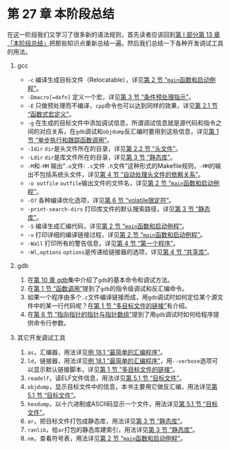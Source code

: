 # 第 27 章 本阶段总结

在这一阶段我们又学习了很多新的语法规则，首先读者应该回到[第 I 部分第 13 章「本阶段总结」](1-C-语言入门/ch13-本阶段总结)把那些知识点重新总结一遍。然后我们总结一下各种开发调试工具的用法。

1. gcc

	- `-c` 编译生成目标文件（Relocatable），详见[第 2 节 “`main`函数和启动例程”](ch19s02.html#asmc.main)。
	- `-Dmacro[=defn]` 定义一个宏，详见[第 3 节 “条件预处理指示”](ch21s03.html#prep.cond)。
	- `-E` 只做预处理而不编译，`cpp`命令也可以达到同样的效果，详见[第 2.1 节 “函数式宏定义”](ch21s02.html#prep.funcmacro)。
	- `-g` 在生成的目标文件中添加调试信息，所谓调试信息就是源代码和指令之间的对应关系，在`gdb`调试和`objdump`反汇编时要用到这些信息，详见[第 1 节 “单步执行和跟踪函数调用”](ch10s01.html#gdb.step)。
	- `-Idir` `dir`是头文件所在的目录，详见[第 2.2 节 “头文件”](ch20s02.html#link.header)。
	- `-Ldir` `dir`是库文件所在的目录，详见[第 3 节 “静态库”](ch20s03.html#link.staticlib)。
	- `-M`和`-MM` 输出“`.o`文件: `.c`文件 `.h`文件”这种形式的Makefile规则，`-MM`的输出不包括系统头文件，详见[第 4 节 “自动处理头文件的依赖关系”](ch22s04.html#make.header)。
	- `-o outfile` `outfile`输出文件的文件名，详见[第 2 节 “`main`函数和启动例程”](ch19s02.html#asmc.main)。
	- `-O?` 各种编译优化选项，详见[第 6 节 “volatile限定符”](ch19s06.html#asmc.volatile)。
	- `-print-search-dirs` 打印库文件的默认搜索路径，详见[第 3 节 “静态库”](ch20s03.html#link.staticlib)。
	- `-S` 编译生成汇编代码，详见[第 2 节 “`main`函数和启动例程”](ch19s02.html#asmc.main)。
	- `-v` 打印详细的编译链接过程，详见[第 2 节 “`main`函数和启动例程”](ch19s02.html#asmc.main)。
	- `-Wall` 打印所有的警告信息，详见[第 4 节 “第一个程序”](intro.helloworld.html)。
	- `-Wl,options` `options`是传递给链接器的选项，详见[第 4 节 “共享库”](ch20s04.html#link.shared)。

2. gdb

	1. 在[第 10 章 *gdb*](ch10.html#gdb)集中介绍了`gdb`的基本命令和调试方法。
	2. 在[第 1 节 “函数调用”](ch19s01.html#asmc.funccall)提到了`gdb`的指令级调试和反汇编命令。
	3. 如果一个程序由多个`.c`文件编译链接而成，用`gdb`调试时如何定位某个源文件中的某一行代码呢？在[第 1 节 “多目标文件的链接”](ch20s01.html#link.basic)有介绍。
	4. 在[第 6 节 “指向指针的指针与指针数组”](ch23s06.html#pointer.parray)提到了用`gdb`调试时如何给程序提供命令行参数。

3. 其它开发调试工具

	1. `as`，汇编器，用法详见[例 18.1 “最简单的汇编程序”](ch18s01.html#asm.simpleasm)。
	2. `ld`，链接器，用法详见[例 18.1 “最简单的汇编程序”](ch18s01.html#asm.simpleasm)，用`--verbose`选项可以显示默认链接脚本，详见[第 1 节 “多目标文件的链接”](ch20s01.html#link.basic)。
	3. `readelf`，读ELF文件信息，用法详见[第 5.1 节 “目标文件”](ch18s05.html#asm.relocatable)。
	4. `objdump`，显示目标文件中的信息，本书主要用它做反汇编，用法详见[第 5.1 节 “目标文件”](ch18s05.html#asm.relocatable)。
	5. `hexdump`，以十六进制或ASCII码显示一个文件，用法详见[第 5.1 节 “目标文件”](ch18s05.html#asm.relocatable)。
	6. `ar`，把目标文件打包成静态库，用法详见[第 3 节 “静态库”](ch20s03.html#link.staticlib)。
	7. `ranlib`，给`ar`打包的静态库建索引，用法详见[第 3 节 “静态库”](ch20s03.html#link.staticlib)。
	8. `nm`，查看符号表，用法详见[第 2 节 “`main`函数和启动例程”](ch19s02.html#asmc.main)。